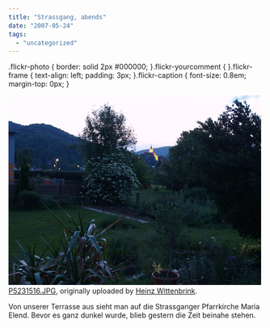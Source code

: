 ```yaml
---
title: "Strassgang, abends"
date: "2007-05-24"
tags: 
  - "uncategorized"
---
```


.flickr-photo { border: solid 2px #000000; }.flickr-yourcomment { }.flickr-frame { text-align: left; padding: 3px; }.flickr-caption { font-size: 0.8em; margin-top: 0px; }

[![](images/511885346_507e6e1e6d.jpg)](http://www.flickr.com/photos/heinzwittenbrink/511885346/ "photo sharing")  
[P5231516.JPG](http://www.flickr.com/photos/heinzwittenbrink/511885346/), originally uploaded by [Heinz Wittenbrink](http://www.flickr.com/people/heinzwittenbrink/).

Von unserer Terrasse aus sieht man auf die Strassganger Pfarrkirche Maria Elend. Bevor es ganz dunkel wurde, blieb gestern die Zeit beinahe stehen.
